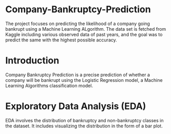 # Company-Bankruptcy-Prediction
The project focuses on predicting the likelihood of a company going bankrupt using a Machine Learning ALgorithm. The data set is fetched from Kaggle including various observed data of past years, and the goal was to predict the same with the highest possible accuracy.

# Introduction
Company Bankruptcy Prediction is a precise prediction of whether a company will be bankrupt using the Logistic Regression model, a Machine Learning Algorithms classification model.

# Exploratory Data Analysis (EDA)
EDA involves the distribution of bankruptcy and non-bankruptcy classes in the dataset. It includes visualizing the distribution in the form of a bar plot.
